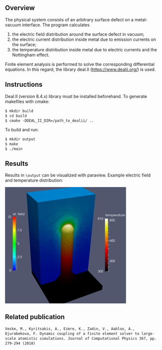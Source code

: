 ## Overview

The physical system consists of an arbitrary surface defect on a metal-vacuum interface.
The program calculates

1. the electric field distribution around the surface defect in vacuum;
2. the electric current distribution inside metal due to emission currents on the surface;
3. the temperature distribution inside metal due to electric currents and the Nottingham effect.

Finite element analysis is performed to solve the corresponding differential equations.
In this regard, the library deal.II (https://www.dealii.org/) is used.

## Instructions

Deal.II (version 8.4.x) library must be installed beforehand.
To generate makefiles with cmake:
```
$ mkdir build
$ cd build
$ cmake -DDEAL_II_DIR=/path_to_dealii/ ..
```

To build and run:
```
$ mkdir output
$ make
$ ./main
```

## Results

Results in `\output` can be visualized with paraview.
Example electric field and temperature distribution:

<img src="misc/img/field_temperature.png" width="400">

## Related publication

    Veske, M., Kyritsakis, A., Eimre, K., Zadin, V., Aabloo, A., Djurabekova, F. Dynamic coupling of a finite element solver to large-scale atomistic simulations. Journal of Computational Physics 367, pp. 279-294 (2018)

